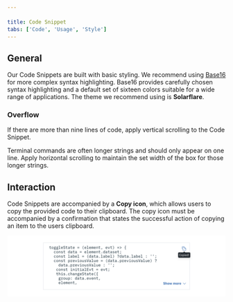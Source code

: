```yaml
---

title: Code Snippet
tabs: ['Code', 'Usage', 'Style']
---
```


## General

Our Code Snippets are built with basic styling. We recommend using <a href="https://github.com/chriskempson/base16" target=blank>Base16</a> for more complex syntax highlighting. Base16 provides carefully chosen syntax highlighting and a default set of sixteen colors suitable for a wide range of applications. The theme we recommend using is **Solarflare**.

### Overflow

If there are more than nine lines of code, apply vertical scrolling to the Code Snippet.

Terminal commands are often longer strings and should only appear on one line. Apply horizontal scrolling to maintain the set width of the box for those longer strings.

## Interaction

Code Snippets are accompanied by a **Copy icon**, which allows users to copy the provided code to their clipboard. The copy icon must be accompanied by a confirmation that states the successful action of copying an item to the users clipboard.

![code snippet example](images/code-snippet-usage-1.png)
